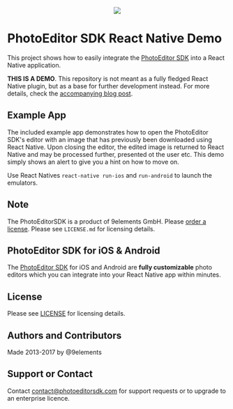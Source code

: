 <p align="center">
  <img src="http://static.photoeditorsdk.com/logo.png" />
</p>

# PhotoEditor SDK React Native Demo
This project shows how to easily integrate the [PhotoEditor SDK](https://www.photoeditorsdk.com/?utm_campaign=Projects&utm_source=Github&utm_medium=Side_Projects&utm_content=React-Native-Demo) into a React Native application. 

**THIS IS A DEMO**. This repository is not meant as a fully fledged React Native plugin, but as a base for further development instead. For more details, check the [accompanying blog post](https://blog.photoeditorsdk.com/photoeditor-sdk-react-native-15179c589a55#.s6c81ua7w).

## Example App
The included example app demonstrates how to open the PhotoEditor SDK's editor with an image that has previously been downloaded using React Native. Upon closing the editor, the edited image is returned to React Native and may be processed further, presented ot the user etc. This demo simply shows an alert to give you a hint on how to move on.

Use React Natives `react-native run-ios` and `run-android` to launch the emulators.

## Note 
The PhotoEditorSDK is a product of 9elements GmbH. 
Please [order a license](https://www.photoeditorsdk.com/pricing#contact/?utm_campaign=Projects&utm_source=Github&utm_medium=Side_Projects&utm_content=React-Native-Demo). Please see `LICENSE.md` for licensing details.

## PhotoEditor SDK for iOS & Android
The [PhotoEditor SDK](https://www.photoeditorsdk.com/?utm_campaign=Projects&utm_source=Github&utm_medium=Side_Projects&utm_content=React-Native-Demo) for iOS and Android are **fully customizable** photo editors which you can integrate into your React Native app within minutes.

## License
Please see [LICENSE](https://github.com/imgly/pesdk-react-native-demo/blob/master/LICENSE.md) for licensing details.

## Authors and Contributors
Made 2013-2017 by @9elements

## Support or Contact
Contact contact@photoeditorsdk.com for support requests or to upgrade to an enterprise licence.


